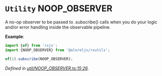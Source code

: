 # `Utility` NOOP_OBSERVER

A no-op observer to be passed to .subscribe() calls when you do your logic and/or error handling inside the
observable pipeline.



**Example**:
```typescript
import {of} from 'rxjs';
import {NOOP_OBSERVER} from '@aloreljs/rxutils';

of(1).subscribe(NOOP_OBSERVER);
```

*Defined in [util/NOOP_OBSERVER.ts:15:26](https://github.com/Alorel/rxutils/blob/7f8a5b2/projects/rxutils/util/NOOP_OBSERVER.ts#L15).*